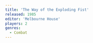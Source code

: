 ```yaml
---
title: 'The Way of the Exploding Fist'
released: 1985
editor: 'Melbourne House'
players: 2
genres:
  - Combat
---
```

